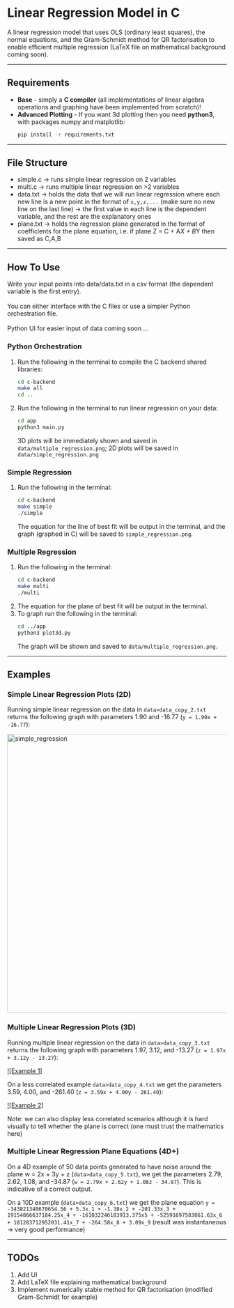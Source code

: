 # Linear Regression Model in C

A linear regression model that uses OLS (ordinary least squares), the normal equations, and the Gram-Schmidt method for QR factorisation to enable efficient multiple regression (LaTeX file on mathematical background coming soon).

---

## Requirements

* **Base** - simply a **C compiler** (all implementations of linear algebra operations and graphing have been implemented from scratch)!
* **Advanced Plotting** - If you want 3d plotting then you need **python3**, with packages numpy and matplotlib:
  ```bash
  pip install -r requirements.txt
  ```

---

## File Structure

* simple.c -> runs simple linear regression on 2 variables
* multi.c -> runs multiple linear regression on >2 variables
* data.txt -> holds the data that we will run linear regression where each new line is a new point in the format of `x,y,z,...` (make sure no new line on the last line) -> the first value in each line is the dependent variable, and the rest are the explanatory ones
* plane.txt -> holds the regression plane generated in the format of coefficients for the plane equation, i.e. if plane Z = C + A*X + B*Y then saved as C,A,B


---

## How To Use
Write your input points into data/data.txt in a csv format (the dependent variable is the first entry).
<br/>  
You can either interface with the C files or use a simpler Python orchestration file.
<br/>  
Python UI for easier input of data coming soon ...

### Python Orchestration
1. Run the following in the terminal to compile the C backend shared libraries:
   ```bash
   cd c-backend
   make all
   cd ..
   ```
2. Run the following in the terminal to run linear regression on your data:
   ```bash
   cd app
   python3 main.py
   ```
   3D plots will be immediately shown and saved in `data/multiple_regression.png`; 2D plots will be saved in `data/simple_regression.png`

### Simple Regression
1. Run the following in the terminal:
   ```bash
   cd c-backend
   make simple
   ./simple
   ```
   The equation for the line of best fit will be output in the terminal, and the graph (graphed in C) will be saved to `simple_regression.png`.

### Multiple Regression
1. Run the following in the terminal:
   ```bash
   cd c-backend
   make multi
   ./multi
   ```
3. The equation for the plane of best fit will be output in the terminal.
4. To graph run the following in the terminal:
   ```bash
   cd ../app
   python3 plot3d.py
   ```
   The graph will be shown and saved to `data/multiple_regression.png`.

---

## Examples

### Simple Linear Regression Plots (2D)
Running simple linear regression on the data in `data>data_copy_2.txt` returns the following graph with parameters 1.90 and -16.77 (`y = 1.90x + -16.77`):

<img width="800" height="640" alt="simple_regression" src="https://github.com/user-attachments/assets/14a50265-9769-4362-964d-ad63ff383dea" />

### Multiple Linear Regression Plots (3D)

Running multiple linear regression on the data in `data>data_copy_3.txt` returns the following graph with parameters 1.97, 3.12, and -13.27 (`z = 1.97x + 3.12y - 13.27`):

[![Example 1]](https://github.com/user-attachments/assets/a74e0000-86fb-4be0-b989-c441bb1e889f)


On a less correlated example `data>data_copy_4.txt` we get the parameters 3.59, 4.00, and -261.40 (`z = 3.59x + 4.00y - 261.40`):

[![Example 2]](https://github.com/user-attachments/assets/358c6543-ca2a-4331-ab12-839e40a03858)

Note: we can also display less correlated scenarios although it is hard visually to tell whether the plane is correct (one must trust the mathematics here)


### Multiple Linear Regression Plane Equations (4D+)

On a 4D example of 50 data points generated to have noise around the plane w = 2x + 3y + z (`data>data_copy_5.txt`), we get the parameters 2.79, 2.62, 1.08, and -34.87 (`w = 2.79x + 2.62y + 1.08z - 34.87`). This is indicative of a correct output.

On a 10D example (`data>data_copy_6.txt`) we get the plane equation
`y = -343821340670654.56 + 5.3x_1 + -1.38x_2 + -201.33x_3 + 19154866637184.25x_4 + -161032246183913.375x5 + -52591697583861.63x_6 + 181283712952031.41x_7 + -264.58x_8 + 3.09x_9` (result was instantaneous -> very good performance)

---

## TODOs
1. Add UI
2. Add LaTeX file explaining mathematical background
3. Implement numerically stable method for QR factorisation (modified Gram-Schmidt for example)
